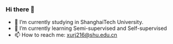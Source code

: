 ### Hi there 👋

<!--
**RikkiXu/RikkiXu** is a ✨ _special_ ✨ repository because its `README.md` (this file) appears on your GitHub profile.
Here are some ideas to get you started:
-->

- 🔭 I’m currently studying in ShanghaiTech University.
- 🌱 I’m currently learning Semi-supervised and Self-supervised
- 📫 How to reach me: xurj216@shu.edu.cn

<!--
- 👯 I’m looking to collaborate on ...
- 🤔 I’m looking for help with ...
- 💬 Ask me about ...
- 😄 Pronouns: ...
- ⚡ Fun fact: ...
-->
